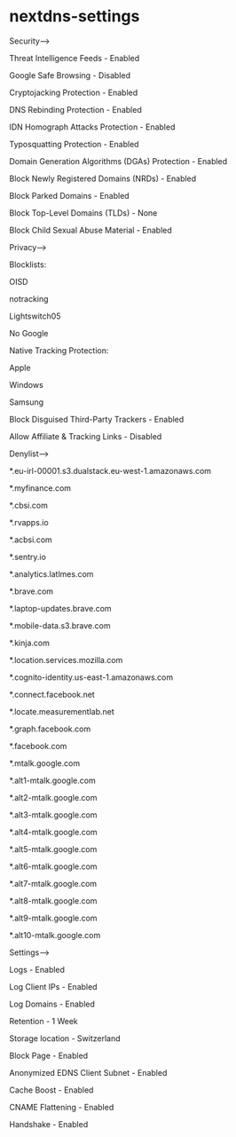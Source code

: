 # nextdns-settings

Security-->


Threat Intelligence Feeds - Enabled

Google Safe Browsing - Disabled

Cryptojacking Protection - Enabled

DNS Rebinding Protection - Enabled

IDN Homograph Attacks Protection - Enabled

Typosquatting Protection - Enabled

Domain Generation Algorithms (DGAs) Protection - Enabled

Block Newly Registered Domains (NRDs) - Enabled

Block Parked Domains - Enabled

Block Top-Level Domains (TLDs) - None

Block Child Sexual Abuse Material - Enabled 


Privacy-->


Blocklists:

OISD

notracking

Lightswitch05 

No Google


Native Tracking Protection:

Apple

Windows 

Samsung


Block Disguised Third-Party Trackers - Enabled

Allow Affiliate & Tracking Links - Disabled


Denylist-->

*.eu-irl-00001.s3.dualstack.eu-west-1.amazonaws.com

*.myfinance.com

*.cbsi.com

*.rvapps.io

*.acbsi.com

*.sentry.io

*.analytics.latlmes.com

*.brave.com

*.laptop-updates.brave.com

*.mobile-data.s3.brave.com

*.kinja.com

*.location.services.mozilla.com

*.cognito-identity.us-east-1.amazonaws.com

*.connect.facebook.net

*.locate.measurementlab.net

*.graph.facebook.com

*.facebook.com

*.mtalk.google.com

*.alt1-mtalk.google.com

*.alt2-mtalk.google.com

*.alt3-mtalk.google.com

*.alt4-mtalk.google.com

*.alt5-mtalk.google.com

*.alt6-mtalk.google.com

*.alt7-mtalk.google.com

*.alt8-mtalk.google.com

*.alt9-mtalk.google.com

*.alt10-mtalk.google.com


Settings-->

Logs - Enabled

Log Client IPs - Enabled

Log Domains - Enabled

Retention - 1 Week

Storage location - Switzerland


Block Page - Enabled

Anonymized EDNS Client Subnet - Enabled

Cache Boost - Enabled

CNAME Flattening - Enabled

Handshake - Enabled

